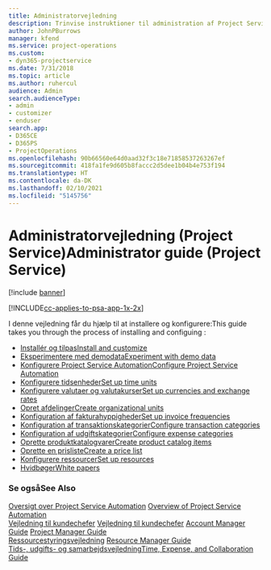 ```yaml
---
title: Administratorvejledning
description: Trinvise instruktioner til administration af Project Service
author: JohnPBurrows
manager: kfend
ms.service: project-operations
ms.custom:
- dyn365-projectservice
ms.date: 7/31/2018
ms.topic: article
ms.author: ruhercul
audience: Admin
search.audienceType:
- admin
- customizer
- enduser
search.app:
- D365CE
- D365PS
- ProjectOperations
ms.openlocfilehash: 90b66560e64d0aad32f3c18e71858537263267ef
ms.sourcegitcommit: 418fa1fe9d605b8faccc2d5dee1b04b4e753f194
ms.translationtype: HT
ms.contentlocale: da-DK
ms.lasthandoff: 02/10/2021
ms.locfileid: "5145756"
---
```

# <a name="administrator-guide-project-service"></a><span data-ttu-id="2b89c-103">Administratorvejledning (Project Service)</span><span class="sxs-lookup"><span data-stu-id="2b89c-103">Administrator guide (Project Service)</span></span>

[!include [banner](../includes/psa-now-project-operations.md)]

[!INCLUDE[cc-applies-to-psa-app-1x-2x](../includes/cc-applies-to-psa-app-1x-2x.md)]

<span data-ttu-id="2b89c-104">I denne vejledning får du hjælp til at installere og konfigurere:</span><span class="sxs-lookup"><span data-stu-id="2b89c-104">This guide takes you through the process of installing and configuing :</span></span>  
  
- [<span data-ttu-id="2b89c-105">Installér og tilpas</span><span class="sxs-lookup"><span data-stu-id="2b89c-105">Install and customize</span></span>](install-customize.md)
- [<span data-ttu-id="2b89c-106">Eksperimentere med demodata</span><span class="sxs-lookup"><span data-stu-id="2b89c-106">Experiment with demo data</span></span>](use-demo-data.md)
- [<span data-ttu-id="2b89c-107">Konfigurere Project Service Automation</span><span class="sxs-lookup"><span data-stu-id="2b89c-107">Configure Project Service Automation</span></span>](configure.md)
- [<span data-ttu-id="2b89c-108">Konfigurere tidsenheder</span><span class="sxs-lookup"><span data-stu-id="2b89c-108">Set up time units</span></span>](set-up-time-units.md)
- [<span data-ttu-id="2b89c-109">Konfigurere valutaer og valutakurser</span><span class="sxs-lookup"><span data-stu-id="2b89c-109">Set up currencies and exchange rates</span></span>](set-up-currencies-exchange-rates.md)
- [<span data-ttu-id="2b89c-110">Opret afdelinger</span><span class="sxs-lookup"><span data-stu-id="2b89c-110">Create organizational units</span></span>](create-organizational-units.md)
- [<span data-ttu-id="2b89c-111">Konfiguration af fakturahyppigheder</span><span class="sxs-lookup"><span data-stu-id="2b89c-111">Set up invoice frequencies</span></span>](set-up-invoice-frequencies.md)
- [<span data-ttu-id="2b89c-112">Konfiguration af transaktionskategorier</span><span class="sxs-lookup"><span data-stu-id="2b89c-112">Configure transaction categories</span></span>](configure-transaction-categories.md)
- [<span data-ttu-id="2b89c-113">Konfiguration af udgiftskategorier</span><span class="sxs-lookup"><span data-stu-id="2b89c-113">Configure expense categories</span></span>](configure-expense-categories.md)
- [<span data-ttu-id="2b89c-114">Oprette produktkatalogvarer</span><span class="sxs-lookup"><span data-stu-id="2b89c-114">Create product catalog items</span></span>](create-product-catalog-items.md)
- [<span data-ttu-id="2b89c-115">Oprette en prisliste</span><span class="sxs-lookup"><span data-stu-id="2b89c-115">Create a price list</span></span>](create-price-list.md)
- [<span data-ttu-id="2b89c-116">Konfigurere ressourcer</span><span class="sxs-lookup"><span data-stu-id="2b89c-116">Set up resources</span></span>](set-up-resources.md)
- [<span data-ttu-id="2b89c-117">Hvidbøger</span><span class="sxs-lookup"><span data-stu-id="2b89c-117">White papers</span></span>](white-papers.md)
  
### <a name="see-also"></a><span data-ttu-id="2b89c-118">Se også</span><span class="sxs-lookup"><span data-stu-id="2b89c-118">See Also</span></span>  
 <span data-ttu-id="2b89c-119">[Oversigt over Project Service Automation](../psa/overview.md)  </span><span class="sxs-lookup"><span data-stu-id="2b89c-119">[Overview of Project Service Automation](../psa/overview.md)  </span></span>  
 <span data-ttu-id="2b89c-120">[Vejledning til kundechefer](../psa/account-manager-guide.md) [Vejledning til kundechefer](../psa/project-manager-guide.md) </span><span class="sxs-lookup"><span data-stu-id="2b89c-120">[Account Manager Guide](../psa/account-manager-guide.md) [Project Manager Guide](../psa/project-manager-guide.md) </span></span>  
 <span data-ttu-id="2b89c-121">[Ressourcestyringsvejledning](../psa/resource-manager-guide.md) </span><span class="sxs-lookup"><span data-stu-id="2b89c-121">[Resource Manager Guide](../psa/resource-manager-guide.md) </span></span>  
 [<span data-ttu-id="2b89c-122">Tids-, udgifts- og samarbejdsvejledning</span><span class="sxs-lookup"><span data-stu-id="2b89c-122">Time, Expense, and Collaboration Guide</span></span>](../psa/time-expense-collaboration-guide.md)
